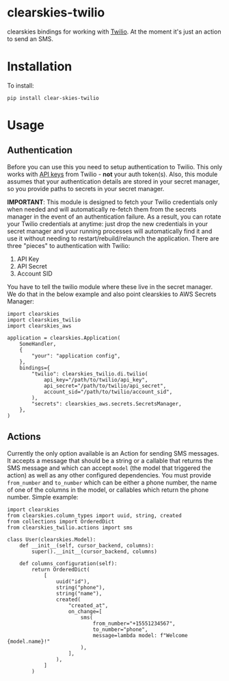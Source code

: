 # clearskies-twilio

clearskies bindings for working with [Twilio](https://twilio.com/).  At the moment it's just an action to send an SMS.

# Installation

To install:

```
pip install clear-skies-twilio
```

# Usage

## Authentication

Before you can use this you need to setup authentication to Twilio.  This only works with [API keys](https://www.twilio.com/docs/iam/api-keys/api-key) from Twilio - **not** your auth token(s). Also, this module assumes that your authentication details are stored in your secret manager, so you provide paths to secrets in your secret manager.

**IMPORTANT**: This module is designed to fetch your Twilio credentials only when needed and will automatically re-fetch them from the secrets manager in the event of an authentication failure.  As a result, you can rotate your Twilio credentials at anytime: just drop the new credentials in your secret manager and your running processes will automatically find it and use it without needing to restart/rebuild/relaunch the application.  There are three "pieces" to authentication with Twilio:

 1. API Key
 2. API Secret
 3. Account SID

You have to tell the twilio module where these live in the secret manager.  We do that in the below example and also point clearskies to AWS Secrets Manager:

```
import clearskies
import clearskies_twilio
import clearskies_aws

application = clearskies.Application(
    SomeHandler,
    {
        "your": "application config",
    },
    bindings={
        "twilio": clearskies_twilio.di.twilio(
            api_key="/path/to/twilio/api_key",
            api_secret="/path/to/twilio/api_secret",
            account_sid="/path/to/twilio/account_sid",
        ),
        "secrets": clearskies_aws.secrets.SecretsManager,
    },
)
```

## Actions

Currently the only option available is an Action for sending SMS messages.  It accepts a message that should be a string or a callable that returns the SMS message and which can accept `model` (the model that triggered the action) as well as any other configured dependencies.  You must provide `from_number` and `to_number` which can be either a phone number, the name of one of the columns in the model, or callables which return the phone number.  Simple example:

```
import clearskies
from clearskies.column_types import uuid, string, created
from collections import OrderedDict
from clearskies_twilio.actions import sms

class User(clearskies.Model):
    def __init__(self, cursor_backend, columns):
        super().__init__(cursor_backend, columns)

    def columns_configuration(self):
        return OrderedDict(
            [
                uuid("id"),
                string("phone"),
                string("name"),
                created(
                    "created_at",
                    on_change=[
                        sms(
                            from_number="+15551234567",
                            to_number="phone",
                            message=lambda model: f"Welcome {model.name}!"
                        ),
                    ],
                ),
            ]
        )

```

